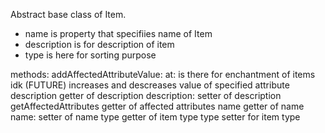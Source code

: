 Abstract base class of Item.

- name is property that specifiies name of Item
- description is for description of item
- type is here for sorting purpose

methods:
addAffectedAttributeValue: at:
	is there for enchantment of items idk (FUTURE)
	increases and descreases value of specified 	attribute
description
	getter of description
description:
	setter of description
getAffectedAttributes
	getter of affected attributes
name
	getter of name
name:
	setter of name
type
	getter of item type
type
	setter for item type